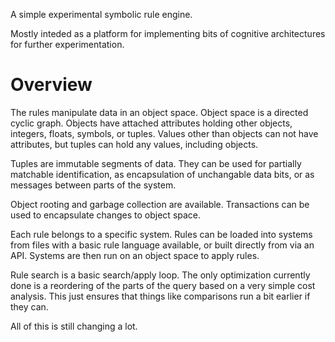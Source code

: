 
A simple experimental symbolic rule engine.

Mostly inteded as a platform for implementing bits of cognitive architectures for further
experimentation.

# Overview

The rules manipulate data in an object space. Object space is a directed cyclic graph.
Objects have attached attributes holding other objects, integers, floats, symbols, or tuples.
Values other than objects can not have attributes, but tuples can hold any values, including
objects.

Tuples are immutable segments of data. They can be used for partially matchable identification,
as encapsulation of unchangable data bits, or as messages between parts of the system.

Object rooting and garbage collection are available. Transactions can be used to encapsulate
changes to object space.

Each rule belongs to a specific system. Rules can be loaded into systems from files with
a basic rule language available, or built directly from via an API. Systems are then run
on an object space to apply rules.

Rule search is a basic search/apply loop. The only optimization currently done is a reordering
of the parts of the query based on a very simple cost analysis. This just ensures that things
like comparisons run a bit earlier if they can.

All of this is still changing a lot.